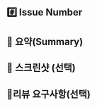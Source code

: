 ## #️⃣ Issue Number


<!--- ex) #이슈번호, #이슈번호 -->


## 📝 요약(Summary)

<!--- 변경 사항 및 관련 이슈에 대해 간단하게 작성해주세요. 어떻게보다 무엇을 왜 수정했는지 설명해주세요. -->


## 📸 스크린샷 (선택)



## 💬리뷰 요구사항(선택)



